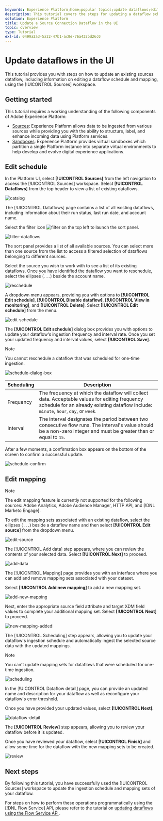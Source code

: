 ```yaml
---
keywords: Experience Platform;home;popular topics;update dataflows;edit schedule
description: This tutorial covers the steps for updating a dataflow schedule, including its ingestion frequency and interval rate, using the Sources workspace.
solution: Experience Platform
title: Update a Source Connection Dataflow in the UI
topic: overview
type: Tutorial
exl-id: 0499a2a3-5a22-47b1-ac0e-76a432bd26c0
---
```

# Update dataflows in the UI

This tutorial provides you with steps on how to update an existing sources dataflow, including information on editing a dataflow schedule and mapping, using the [!UICONTROL Sources] workspace.

## Getting started

This tutorial requires a working understanding of the following components of Adobe Experience Platform:

- [Sources](../../home.md): Experience Platform allows data to be ingested from various sources while providing you with the ability to structure, label, and enhance incoming data using Platform services.
- [Sandboxes](../../../sandboxes/home.md): Experience Platform provides virtual sandboxes which partition a single Platform instance into separate virtual environments to help develop and evolve digital experience applications.

## Edit schedule

In the Platform UI, select **[!UICONTROL Sources]** from the left navigation to access the [!UICONTROL Sources] workspace. Select **[!UICONTROL Dataflows]** from the top header to view a list of existing dataflows.

![catalog](../../images/tutorials/update-dataflows/catalog.png)

The [!UICONTROL Dataflows] page contains a list of all existing dataflows, including information about their run status, last run date, and account name.

Select the filter icon ![filter](../../images/tutorials/update/filter.png) on the top left to launch the sort panel.

![filter-dataflows](../../images/tutorials/update-dataflows/filter-dataflows.png)

The sort panel provides a list of all available sources. You can select more than one source from the list to access a filtered selection of dataflows belonging to different sources.

Select the source you wish to work with to see a list of its existing dataflows. Once you have identified the dataflow you want to reschedule, select the ellipses (`...`) beside the account name.

![reschedule](../../images/tutorials/update-dataflows/reschedule.png)

A dropdown menu appears, providing you with options to **[!UICONTROL Edit schedule]**, **[!UICONTROL Disable dataflow]**, **[!UICONTROL View in monitoring]**, and **[!UICONTROL Delete]**. Select **[!UICONTROL Edit schedule]** from the menu.

![edit-schedule](../../images/tutorials/update-dataflows/edit-schedule.png)

The **[!UICONTROL Edit schedule]** dialog box provides you with options to update your dataflow's ingestion frequency and interval rate. Once you set your updated frequency and interval values, select **[!UICONTROL Save]**.

>[!NOTE]
>
>You cannot reschedule a dataflow that was scheduled for one-time ingestion.

![schedule-dialog-box](../../images/tutorials/update-dataflows/schedule-dialog-box.png)

| Scheduling | Description |
| ---------- | ----------- |
| Frequency | The frequency at which the dataflow will collect data. Acceptable values for editing frequency schedule for an already existing dataflow include: `minute`, `hour`, `day`, or `week`. |
| Interval | The interval designates the period between two consecutive flow runs. The interval's value should be a non-zero integer and must be greater than or equal to `15`. |

After a few moments, a confirmation box appears on the bottom of the screen to confirm a successful update.

![schedule-confirm](../../images/tutorials/update-dataflows/schedule-confirm.png)

## Edit mapping

>[!NOTE]
>
>The edit mapping feature is currently not supported for the following sources: Adobe Analytics, Adobe Audience Manager, HTTP API, and [!DNL Marketo Engage].

To edit the mapping sets associated with an existing dataflow, select the ellipses (`...`) beside a dataflow name and then select **[!UICONTROL Edit source]** from the dropdown menu.

![edit-source](../../images/tutorials/update-dataflows/edit-source.png)

The [!UICONTROL Add data] step appears, where you can review the contents of your selected data. Select **[!UICONTROL Next]** to proceed.

![add-data](../../images/tutorials/update-dataflows/add-data.png)

The [!UICONTROL Mapping] page provides you with an interface where you can add and remove mapping sets associated with your dataset.

Select **[!UICONTROL Add new mapping]** to add a new mapping set.

![add-new-mapping](../../images/tutorials/update-dataflows/add-new-mapping.png)

Next, enter the appropriate source field attribute and target XDM field values to complete your additional mapping set. Select **[!UICONTROL Next]** to proceed.

![new-mapping-added](../../images/tutorials/update-dataflows/new-mapping-added.png)

The [!UICONTROL Scheduling] step appears, allowing you to update your dataflow's ingestion schedule and automatically ingest the selected source data with the updated mappings.

>[!NOTE]
>
>You can't update mapping sets for dataflows that were scheduled for one-time ingestion.

![scheduling](../../images/tutorials/update-dataflows/scheduling.png)

In the [!UICONTROL Dataflow detail] page, you can provide an updated name and description for your dataflow as well as reconfigure your dataflow's error threshold.

Once you have provided your updated values, select **[!UICONTROL Next]**.

![dataflow-detail](../../images/tutorials/update-dataflows/dataflow-detail.png)

The **[!UICONTROL Review]** step appears, allowing you to review your dataflow before it is updated.

Once you have reviewed your dataflow, select **[!UICONTROL Finish]** and allow some time for the dataflow with the new mapping sets to be created.

![review](../../images/tutorials/update-dataflows/review.png)

## Next steps

By following this tutorial, you have successfully used the [!UICONTROL Sources] workspace to update the ingestion schedule and mapping sets of your dataflow.

For steps on how to perform these operations programmatically using the [!DNL Flow Service] API, please refer to the tutorial on [updating dataflows using the Flow Service API](../../tutorials/api/update-dataflows.md).
